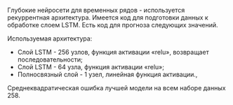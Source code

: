 Глубокие нейросети для временных рядов - используется 
рекуррентная архитектура. Имеется код для подготовки данных к 
обработке слоем LSTM. Есть код для прогноза следующих значений.

Используемая архитектура:
* Слой LSTM - 256 узлов, функция активации «relu», возвращает
последовательности;
* Слой LSTM - 64 узла, функция активации «relu»;
* Полносвязный слой - 1 узел, линейная функция активации.,

Среднеквадратическая ошибка лучшей модели на всем наборе данных 258. 
